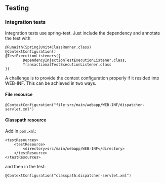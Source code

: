 ## Testing

### Integration tests
Integration tests use spring-test. Just include the dependency and annotate the test with:

```
@RunWith(SpringJUnit4ClassRunner.class)
@ContextConfiguration()
@TestExecutionListeners({
        DependencyInjectionTestExecutionListener.class,
        TransactionalTestExecutionListener.class
})
```

A challenge is to provide the context configuration properly if it resided into WEB-INF. This can be achieved in two ways.

#### File resource

    @ContextConfiguration("file:src/main/webapp/WEB-INF/dispatcher-servlet.xml")

#### Classpath resource
Add in `pom.xml`:
```
<testResources>
    <testResource>
        <directory>src/main/webapp/WEB-INF</directory>
    </testResource>
</testResources>
```

and then in the test:
    
    @ContextConfiguration("classpath:dispatcher-servlet.xml")
